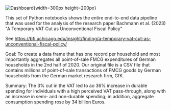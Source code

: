 ![Dashboard](https://github.com/satyajitdutt-data/Consumer-spending-price-change-data-analysis/blob/main/assets/144555009/80c39001-092a-46c6-8390-f5b50cc261a3.png){width=300px height=200px}

This set of Python notebooks shows the entire end-to-end data pipeline that was used for the analysis of the research paper
Bachmann et al. (2023) "A Temporary VAT Cut as Unconventional Fiscal Policy" 

See https://bfi.uchicago.edu/insight/finding/a-temporary-vat-cut-as-unconventional-fiscal-policy/ 

Goal: To create a data frame that has one record per household and most importantly aggregates all point-of-sale FMCG expenditures of German households 
in the 2nd half of 2020. Our original file is a CSV file that contains millions of point-of-sale transactions of FMCG goods by German households from the
German market research firm, GfK. 

Summary: The 3% cut in the VAT led to ao 36% increase in durable spending for individuals with a high perceived VAT pass-through, along with an increase in 
semi- and non-durable spending; in addition, aggregate consumption spending rose by 34 billion Euros.
